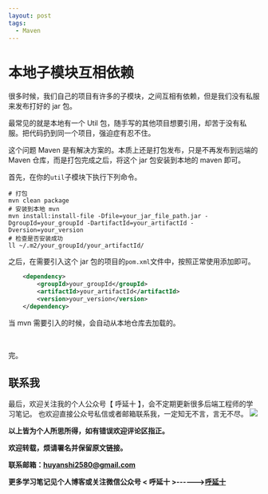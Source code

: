 ```yaml
---
layout: post
tags:
  - Maven
---
```


# 本地子模块互相依赖

很多时候，我们自己的项目有许多的子模块，之间互相有依赖，但是我们没有私服来发布打好的 jar 包。

最常见的就是本地有一个 Util 包，随手写的其他项目想要引用，却苦于没有私服。把代码扔到同一个项目，强迫症有忍不住。

这个问题 Maven 是有解决方案的。本质上还是打包发布，只是不再发布到远端的 Maven 仓库，而是打包完成之后，将这个 jar 包安装到本地的 maven 即可。

首先，在你的`util`子模块下执行下列命令。

```shell
# 打包
mvn clean package
# 安装到本地 mvn
mvn install:install-file -Dfile=your_jar_file_path.jar -DgroupId=your_groupId -DartifactId=your_artifactId -Dversion=your_version
# 检查是否安装成功
ll ~/.m2/your_groupId/your_artifactId/
```

之后，在需要引入这个 jar 包的项目的`pom.xml`文件中，按照正常使用添加即可。

```xml
    <dependency>
        <groupId>your_groupId</groupId>
        <artifactId>your_artifactId</artifactId>
        <version>your_version</version>
    </dependency>
```

当 mvn 需要引入的时候，会自动从本地仓库去加载的。

<br>

完。
<br>

## 联系我
最后，欢迎关注我的个人公众号【 呼延十 】，会不定期更新很多后端工程师的学习笔记。
也欢迎直接公众号私信或者邮箱联系我，一定知无不言，言无不尽。
![](http://img.couplecoders.tech/%E6%89%AB%E7%A0%81_%E6%90%9C%E7%B4%A2%E8%81%94%E5%90%88%E4%BC%A0%E6%92%AD%E6%A0%B7%E5%BC%8F-%E6%A0%87%E5%87%86%E8%89%B2%E7%89%88.png)

**以上皆为个人所思所得，如有错误欢迎评论区指正。**

**欢迎转载，烦请署名并保留原文链接。**

**联系邮箱：huyanshi2580@gmail.com**

**更多学习笔记见个人博客或关注微信公众号 &lt; 呼延十 &gt;------><a href="{{ site.baseurl }}/">呼延十</a>**